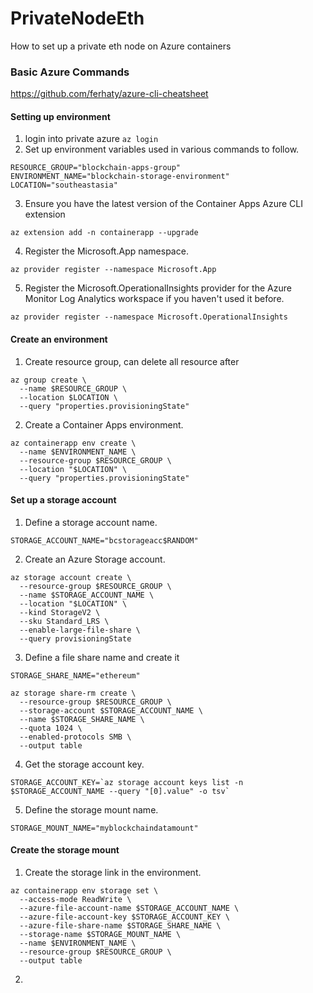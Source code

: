 # PrivateNodeEth
How to set up a private eth node on Azure containers

### Basic Azure Commands

https://github.com/ferhaty/azure-cli-cheatsheet


#### Setting up environment

1. login into private azure
```az login```
2. Set up environment variables used in various commands to follow.
```
RESOURCE_GROUP="blockchain-apps-group"
ENVIRONMENT_NAME="blockchain-storage-environment"
LOCATION="southeastasia"
```
3. Ensure you have the latest version of the Container Apps Azure CLI extension
```
az extension add -n containerapp --upgrade
```
4. Register the Microsoft.App namespace.
```
az provider register --namespace Microsoft.App
```
5. Register the Microsoft.OperationalInsights provider for the Azure Monitor Log Analytics workspace if you haven't used it before.
```
az provider register --namespace Microsoft.OperationalInsights
```

#### Create an environment
1. Create resource group, can delete all resource after
```
az group create \
  --name $RESOURCE_GROUP \
  --location $LOCATION \
  --query "properties.provisioningState"
```
2. Create a Container Apps environment.
```
az containerapp env create \
  --name $ENVIRONMENT_NAME \
  --resource-group $RESOURCE_GROUP \
  --location "$LOCATION" \
  --query "properties.provisioningState"
```

#### Set up a storage account
1. Define a storage account name.
```
STORAGE_ACCOUNT_NAME="bcstorageacc$RANDOM"
```
2. Create an Azure Storage account.
```
az storage account create \
  --resource-group $RESOURCE_GROUP \
  --name $STORAGE_ACCOUNT_NAME \
  --location "$LOCATION" \
  --kind StorageV2 \
  --sku Standard_LRS \
  --enable-large-file-share \
  --query provisioningState
```
3. Define a file share name and create it
```
STORAGE_SHARE_NAME="ethereum"

az storage share-rm create \
  --resource-group $RESOURCE_GROUP \
  --storage-account $STORAGE_ACCOUNT_NAME \
  --name $STORAGE_SHARE_NAME \
  --quota 1024 \
  --enabled-protocols SMB \
  --output table
```

4. Get the storage account key.
```
STORAGE_ACCOUNT_KEY=`az storage account keys list -n $STORAGE_ACCOUNT_NAME --query "[0].value" -o tsv`
```

5. Define the storage mount name.
```
STORAGE_MOUNT_NAME="myblockchaindatamount"
```

#### Create the storage mount
1. Create the storage link in the environment.
```
az containerapp env storage set \
  --access-mode ReadWrite \
  --azure-file-account-name $STORAGE_ACCOUNT_NAME \
  --azure-file-account-key $STORAGE_ACCOUNT_KEY \
  --azure-file-share-name $STORAGE_SHARE_NAME \
  --storage-name $STORAGE_MOUNT_NAME \
  --name $ENVIRONMENT_NAME \
  --resource-group $RESOURCE_GROUP \
  --output table
```

2. 


